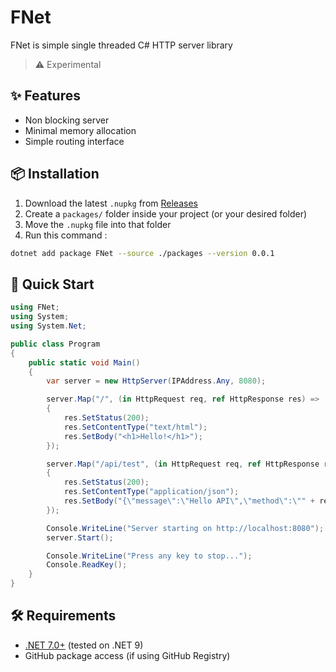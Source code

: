 # FNet

FNet is simple single threaded C# HTTP server library

> ⚠️ Experimental

## ✨ Features

- Non blocking server
- Minimal memory allocation
- Simple routing interface

## 📦 Installation

1. Download the latest `.nupkg` from [Releases](https://github.com/fuji-184/FNet/releases)
2. Create a `packages/` folder inside your project (or your desired folder)
3. Move the `.nupkg` file into that folder
4. Run this command :

```bash
dotnet add package FNet --source ./packages --version 0.0.1
```

## 🚀 Quick Start

```csharp
using FNet;
using System;
using System.Net;

public class Program
{
    public static void Main()
    {
        var server = new HttpServer(IPAddress.Any, 8080);

        server.Map("/", (in HttpRequest req, ref HttpResponse res) =>
        {
            res.SetStatus(200);
            res.SetContentType("text/html");
            res.SetBody("<h1>Hello!</h1>");
        });

        server.Map("/api/test", (in HttpRequest req, ref HttpResponse res) =>
        {
            res.SetStatus(200);
            res.SetContentType("application/json");
            res.SetBody("{\"message\":\"Hello API\",\"method\":\"" + req.GetMethod() + "\"}");
        });

        Console.WriteLine("Server starting on http://localhost:8080");
        server.Start();

        Console.WriteLine("Press any key to stop...");
        Console.ReadKey();
    }
}
```

## 🛠 Requirements

- [.NET 7.0+](https://dotnet.microsoft.com/) (tested on .NET 9)
- GitHub package access (if using GitHub Registry)
